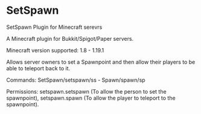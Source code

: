 # SetSpawn
SetSpawn Plugin for Minecraft serevrs

A Minecraft plugin for Bukkit/Spigot/Paper servers.

Minecraft version supported: 1.8 - 1.19.1

Allows server owners to set a Spawnpoint and then allow their players to be able to teleport back to it.

Commands: SetSpawn/setspawn/ss - Spawn/spawn/sp

Permissions: setspawn.setspawn (To allow the person to set the spawnpoint), setspawn.spawn (To allow the player to teleport to the spawnpoint).
